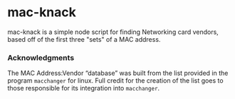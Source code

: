 # mac-knack
mac-knack is a simple node script for finding Networking card vendors, based off of the first three "sets" of a MAC address. 

### Acknowledgments
The MAC Address:Vendor “database” was built from the list provided in the program `macchanger` for linux. Full credit for the creation of the list goes to those responsible for its integration into `macchanger`.
